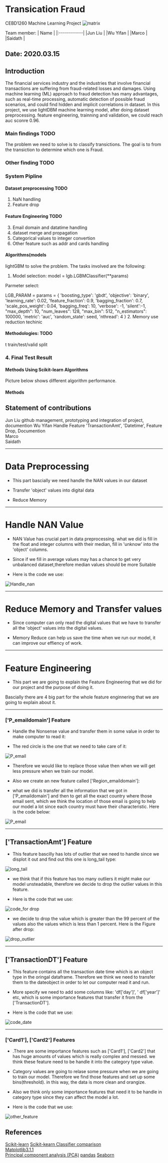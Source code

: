# Transication Fraud
CEBD1260 Machine Learning Project
![matrix](./figures/frauddetection.png)

Team member:
|     Name    |
|:------------|
|Jun Liu      |
|Wu Yifan     |
|Marco        |
|Saidath      |

Date: 2020.03.15
-----
## Introduction 
The financial services industry and the industries that involve financial transactions are suffering from fraud-related losses and damages. 
Using machine learning (ML) approach to fraud detection has many advantages, such as real-time processing, automatic detection of possible fraud
scenarios, and could find hidden and implicit correlations in dataset.
In this project, we use lightDBM machine learning model, after doing dataset preprocessing. feature engineering, trainning and validation, we could reach auc sconre 0.96.
### Main findings TODO
The problem we need to solve is to classify transictions. The goal is to from the transiction to determine which one is Fraud. 

### Other finding TODO

### System Pipline


#### Dataset preprocessing TODO

1. NaN handling
2. Feature drop

#### Feature Engineering TODO
3. Email domain and datatime handling
4. dataset merge and propagation 
5. Categorical values to integer convertion
6. Other feature such as addr and cards handling

#### Algorithms(models
lightGBM to solve the problem. The tasks involved are the following:

1. Model selection:
  model = lgb.LGBMClassifier(**params)

Parmeter select:

LGB_PARAM = params = {
    'boosting_type': 'gbdt',
    'objective': 'binary',
    'learning_rate': 0.02,
    'feature_fraction': 0.9,
    'bagging_fraction': 0.7,
    'scale_pos_weight': 0.04,
    'bagging_freq': 10,
    'verbose': -1,
    'silent':-1,
    "max_depth": 10,
    "num_leaves": 128,
    "max_bin": 512,
    "n_estimators": 100000,
    'metric': 'auc',
    'random_state': seed,
    'nthread': 4
} 
2. Memory use reduction techinic

#### Methodologies:  TODO
t train/test/valid split

### 4. Final Test Result

#### Methods Using Scikit-learn Algorithms
Picture below shows different algorithm performance. 
#### Methods 


## Statement of contributions
Jun Liu      github management, prototyping and integration of project, documention
Wu  Yifan    Handle Feature 'TransactionAmt', 'Datetime', Feature Drop, Documention     
Marco        
Saidath      


-----
# Data Preprocessing 

- This part bascially we need handle the NAN values in our dataset 

- Transfer 'object' values into digital data

- Reduce Memory

-----

# Handle NAN Value

- NAN Value has crucial part in data preprocessing. what we did is fill in the float and integer columns with their median, fill in 'unknow' into the 'object' columns.

- Since if we fill in average values may has a chance to get very unbalanced dataset,therefore median values should be more Suitable

- Here is the code we use:

![Handle_nan](https://github.com/jasonliu2050/transiction_fraud/blob/master/figures/feature_and_preprocess/handle%20Nan.png)

-----

# Reduce Memory and Transfer values

- Since computer can only read the digital values that we have to transfer all the 'object' values into the digital values.

- Memory Reduce can help us save the time when we run our model, it can improve our effiency of work.

-----



# Feature Engineering 

- This part we are going to explain the Feature Engineering that we did for our project and the purpose of doing it.
  
Bascially there are 4 big part for the whole feature enginnering that we are going to explain about it.
  
-----


### ['P_emaildomain'] Feature 
- Handle the Nonsense value and transfer them in some value in order to make computer to read it:

- The red circle is the one that we need to take care of it:

![P_email](https://github.com/jasonliu2050/transiction_fraud/blob/master/figures/feature_and_preprocess/unique_of_email.png)

- Therefore we would like to replace those value then when we will get less pressure when we train our model.

- Also we create an new feature called ['Region_emaildomain']:

- what we did is transfer all the information that we got in ['P_emaildomain'] and then to get all the exact country where those email    sent, which we think the location of those email is going to help our model a lot since each country must have their characteristic. Here is the code below: 

![P_email](https://github.com/jasonliu2050/transiction_fraud/blob/master/figures/feature_and_preprocess/email_code.png)

-----


## ['TransactionAmt'] Feature

- This feature bascilly has lots of outlier that we need to handle since we displot it out and find out this one is long_tail type: 

![long_tail](https://github.com/jasonliu2050/transiction_fraud/blob/master/figures/feature_and_preprocess/long_amt.png)

- we think that if this feature has too many outliers it might make our model unsteadable, therefore we decide to drop the outlier values in this feature. 

- Here is the code that we use:

![code_for drop](https://github.com/jasonliu2050/transiction_fraud/blob/master/figures/feature_and_preprocess/code_for_drop_outlier.png)

- we decide to drop the value which is greater than the 99 percent of the values also the values which is less than 1 percent. Here is the Figure after drop: 

![drop_outlier](https://github.com/jasonliu2050/transiction_fraud/blob/master/figures/feature_and_preprocess/drop_outlier.png)

-----


## ['TransactionDT'] Feature

- This feature contains all the transaction date time which is an object type in the oringal dataframe. Therefore we think we need to transfer them to the dateobject in order to let our computer read it and run.

- More specify we need to add some columns like: 'df['day']', ' df['year']' etc, which is some importance features that transfer it from the ['TransactionDT'].

- Here is the code that we use:

![code_date](https://github.com/jasonliu2050/transiction_fraud/blob/master/figures/feature_and_preprocess/code_date_transfer.png)


-----

### ['Card1'], ['Card2'] Features

- .There are some importance features such as ['Card1'], ['Card2'] that has huge amounts of values which is really complex and messed. we think these feature need to be handle it into the category type value. 

- Category values are going to relase some pressure when we are going to train our model. Therefore we find those features and set up some bins(threshold). in this way, the data is more clean and orangize. 

- Also we think only some importance features that need it to be handle in category type since they can affect the model a lot.

- Here is the code that we use:

![other_feature](https://github.com/jasonliu2050/transiction_fraud/blob/master/figures/feature_and_preprocess/other_feature_code.png)


## References
[Scikit-learn](https://scikit-learn.org/stable/whats_new.html#version-0-21-3) 
[Scikit-kearn Classifier comparison](https://scikit-learn.org/stable/auto_examples/classification/plot_classifier_comparison.html)   
[Matplotlib3.1.1](https://matplotlib.org/3.1.1/users/whats_new.html)  
[Principal component analysis (PCA)](https://scikit-learn.org/stable/modules/generated/sklearn.decomposition.PCA.html)
[pandas](https://pandas.pydata.org/docs/)
[Seaborn](https://seaborn.pydata.org/)
